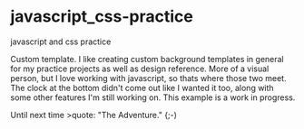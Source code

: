 # javascript_css-practice
javascript and css practice

Custom template.  I like creating custom background templates in general for my practice projects
as well as design reference. More of a visual person, but I love working with javascript, so thats 
where those two meet. The clock at the bottom didn't come out like I wanted it too, along with some 
other features I'm still working on. This example is a work in progress. 

Until next time >quote: "The Adventure." {;-)
